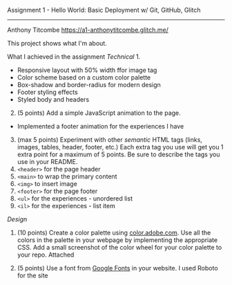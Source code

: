 Assignment 1 - Hello World: Basic Deployment w/ Git, GitHub, Glitch

---

Anthony Titcombe
https://a1-anthonytitcombe.glitch.me/

This project shows what I'm about.

What I achieved in the assignment
_Technical_
1. 
- Responsive layout with 50% width ffor image tag 
- Color scheme based on a custom color palette
- Box-shadow and border-radius for modern design
- Footer styling effects
- Styled body and headers

2. (5 points) Add a simple JavaScript animation to the page.
- Implemented a footer animation for the experiences I have
3. (max 5 points) Experiment with other *semantic* HTML tags (links, images, tables, header, footer, etc.) Each extra tag you use will get you 1 extra point for a maximum of 5 points. Be sure to describe the tags you use in your README.
1. `<header>` for the page header
2. `<main>` to wrap the primary content
3. `<img>` to insert image
4. `<footer>` for the page footer
5. `<ul>` for the experiences - unordered list
6. `<il>` for the experiences - list item

*Design*
1. (10 points) Create a color palette using [color.adobe.com](https://color.adobe.com). Use all the colors in the palette in your webpage by implementing the appropriate CSS. Add a small screenshot of the color wheel for your color palette to your repo.
Attached

2. (5 points) Use a font from [Google Fonts](https://fonts.google.com) in your website. 
I used Roboto for the site
